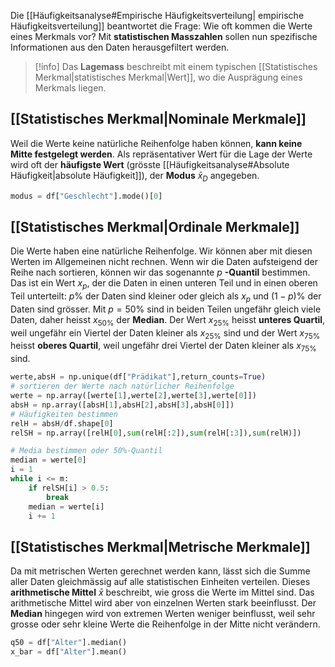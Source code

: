 Die [[Häufigkeitsanalyse#Empirische Häufigkeitsverteilung| empirische Häufigkeitsverteilung]] beantwortet die Frage: Wie oft kommen die Werte eines Merkmals vor? Mit **statistischen Masszahlen** sollen nun spezifische Informationen aus den Daten herausgefiltert werden.

>[!info]
>Das **Lagemass** beschreibt mit einem typischen [[Statistisches Merkmal|statistisches Merkmal|Wert]], wo die Ausprägung eines Merkmals liegen.

## [[Statistisches Merkmal|Nominale Merkmale]]
Weil die Werte keine natürliche Reihenfolge haben können, **kann keine Mitte festgelegt werden**. Als repräsentativer Wert für die Lage der Werte wird oft der **häufigste Wert** (grösste [[Häufigkeitsanalyse#Absolute Häufigkeit|absolute Häufigkeit]]), der **Modus** $\bar{x}_{D}$ angegeben.
```python
modus = df["Geschlecht"].mode()[0]
```

## [[Statistisches Merkmal|Ordinale Merkmale]]
Die Werte haben eine natürliche Reihenfolge. Wir können aber mit diesen Werten im Allgemeinen nicht rechnen. Wenn wir die Daten aufsteigend der Reihe nach sortieren, können wir das sogenannte $p$ **-Quantil** bestimmen. Das ist ein Wert $x_p$, der die Daten in einen unteren Teil und in einen oberen Teil unterteilt: $p\%$ der Daten sind kleiner oder gleich als $x_p$ und $(1-p)\%$ der Daten sind grösser. Mit $p=50\%$ sind in beiden Teilen ungefähr gleich viele Daten, daher heisst $x_{50\%}$ der **Median**. Der Wert $x_{25\%}$ heisst **unteres Quartil**, weil ungefähr ein Viertel der Daten kleiner als $x_{25\%}$ sind und der Wert $x_{75\%}$ heisst **oberes Quartil**, weil ungefähr drei Viertel der Daten kleiner als $x_{75\%}$ sind.

```python
werte,absH = np.unique(df["Prädikat"],return_counts=True)
# sortieren der Werte nach natürlicher Reihenfolge
werte = np.array([werte[1],werte[2],werte[3],werte[0]])
absH = np.array([absH[1],absH[2],absH[3],absH[0]])
# Häufigkeiten bestimmen
relH = absH/df.shape[0]
relSH = np.array([relH[0],sum(relH[:2]),sum(relH[:3]),sum(relH)])

# Media bestimmen oder 50%-Quantil
median = werte[0]
i = 1
while i <= m:
    if relSH[i] > 0.5:
        break
    median = werte[i]
    i += 1
```


## [[Statistisches Merkmal|Metrische Merkmale]]
Da mit metrischen Werten gerechnet werden kann, lässt sich die Summe aller Daten gleichmässig auf alle statistischen Einheiten verteilen. Dieses **arithmetische Mittel** $\bar{x}$ beschreibt, wie gross die Werte im Mittel sind. Das arithmetische Mittel wird aber von einzelnen Werten stark beeinflusst. 
Der **Median** hingegen wird von extremen Werten weniger beinflusst, weil sehr grosse oder sehr kleine Werte die Reihenfolge in der Mitte nicht verändern.
```python
q50 = df["Alter"].median()
x_bar = df["Alter"].mean()
```